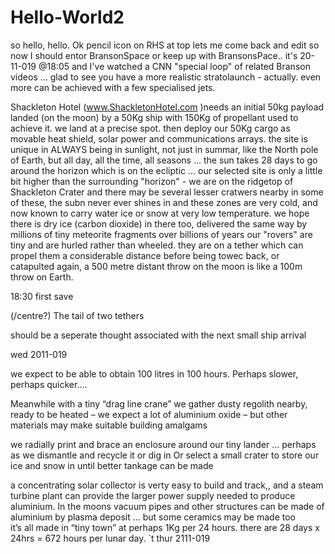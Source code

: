 # Hello-World2
so  hello, hello.
Ok pencil icon on RHS at top lets me come back and edit
so now I should entor BransonSpace or keep up with BransonsPace..    it's 20-11-019 @18:05 and I've watched a CNN "special loop" of related Branson videos ... glad to see you have a more realistic stratolaunch -  actually. even more can be achieved with a few specialised jets.

Shackleton Hotel (www.ShackletonHotel.com )needs an initial 50kg payload landed (on the moon) by a 50Kg ship with 150Kg of propellant used to achieve it.
we land at a precise spot. then deploy our 50Kg cargo as movable heat shield, solar power and communications arrays.  the site is unique in ALWAYS being in sunlight, not just in summar, like the North pole of Earth, but all day, all the time, all seasons ... the sun takes 28 days to go around the horizon which is on the ecliptic  ... our selected site is only a little bit higher than the surrounding "horizon" - 
we are on the ridgetop of Shackleton Crater and there may be several lesser cratwers nearby  in some of these, the subn never ever shines in and these zones are very cold, and now known to carry water ice or snow at very low temperature.  we hope there is dry ice (carbon dioxide) in there too, delivered the same way by millions of tiny meteorite fragments over billions of years 
our "rovers" are tiny and are hurled rather than wheeled.  they are on a tether which can propel them a considerable distance before being towec back, or catapulted again, a 500 metre distant throw on the moon is like a 100m throw on Earth.

18:30  first save

(/centre?)                              The tail of two tethers 

should be a seperate thought associated with the next small ship arrival

wed 2011-019


we expect to be able to obtain 100 litres in 100 hours.  Perhaps slower, perhaps quicker….

Meanwhile with a tiny “drag line crane” we  gather dusty regolith nearby, ready to be heated – we expect a lot of aluminium oxide – but other materials may make suitable building amalgams 

we radially print and brace an enclosure around our tiny lander …
 perhaps as we dismantle and recycle it or dig in 
Or select a small crater to store our ice and snow in until better tankage can be made

a concentrating solar collector is verty easy to build and track,, and a steam turbine plant can provide the larger power supply needed to produce aluminium. In the moons vacuum pipes and other structures can be made of aluminium by plasma deposit … but some ceramics may be made too  
it’s all made in “tiny town” at perhaps 1Kg per 24 hours. there are 28 days x 24hrs = 672 hours per lunar day.
`t
thur 2111-019

